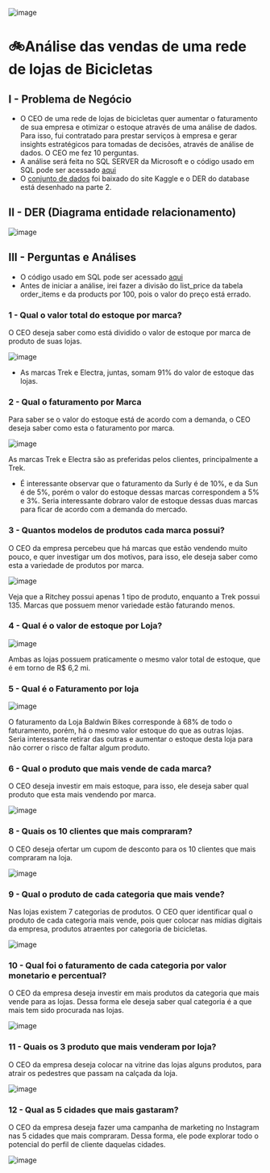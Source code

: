 ![image](https://github.com/user-attachments/assets/93e3bca7-ee57-4e28-811b-ea55b4551510)

# 🚲Análise das vendas de uma rede de lojas de Bicicletas

## I - Problema de Negócio
- O CEO de uma rede de lojas de bicicletas quer aumentar o faturamento de sua empresa e otimizar o estoque através de uma análise de dados. Para isso, fui contratado para prestar serviços à empresa e gerar insights estratégicos para tomadas de decisões, através de análise de dados. O CEO me fez 10 perguntas.
- A análise será feita no SQL SERVER da Microsoft e o código usado em SQL pode ser acessado [aqui]()
- O [conjunto de dados](https://www.kaggle.com/datasets/dillonmyrick/bike-store-sample-database) foi baixado do site Kaggle e o DER do database está desenhado na parte 2.



## II - DER (Diagrama entidade relacionamento)

![image](https://github.com/user-attachments/assets/df4ba659-d747-41ed-8fd0-72dc482fae74)





## III - Perguntas e Análises

- O código usado em SQL pode ser acessado [aqui]()
- Antes de iniciar a análise, irei fazer a divisão do list_price da tabela order_items e da products por 100, pois o valor do preço está errado.



### 1 - Qual o valor total do estoque por marca?

O CEO deseja saber como está dividido o valor de estoque por marca de produto de suas lojas.

![image](https://github.com/user-attachments/assets/a9327705-f850-453f-b10c-d75ccb1b2ea1)

- As marcas Trek e Electra, juntas, somam 91% do valor de estoque das lojas.

### 2 - Qual o faturamento por Marca

Para saber se o valor do estoque está de acordo com a demanda, o CEO deseja saber como esta o faturamento por marca.

![image](https://github.com/user-attachments/assets/733b01f1-541b-4c55-b166-80389ba35f10)

As marcas Trek e Electra são as preferidas pelos clientes, principalmente a Trek.
- É interessante observar que o faturamento da Surly é de 10%, e da Sun é de 5%, porém o valor do estoque dessas marcas correspondem a 5% e 3%. Seria interessante dobraro valor de estoque dessas duas marcas para ficar de acordo com a demanda do mercado.



### 3 - Quantos modelos de produtos cada marca possui?

O CEO da empresa percebeu que há marcas que estão vendendo muito pouco, e quer investigar um dos motivos, para isso, ele deseja saber como esta a variedade de produtos por marca.

![image](https://github.com/user-attachments/assets/5ab42288-434b-49ed-beb8-ff5a0e06dcfe)

Veja que a Ritchey possui apenas 1 tipo de produto, enquanto a Trek possui 135. Marcas que possuem menor variedade estão faturando menos. 






### 4 - Qual é o valor de estoque por Loja?


![image](https://github.com/user-attachments/assets/d8edeec0-bcc5-47a3-a09b-7fc9a51476fe)

Ambas as lojas possuem praticamente o mesmo valor total de estoque, que é em torno de R$ 6,2 mi.



### 5 - Qual é o Faturamento por loja

![image](https://github.com/user-attachments/assets/9fbf7534-fdb9-461c-b28f-a03522a5a4aa)

O faturamento da Loja Baldwin Bikes corresponde à 68% de todo o faturamento, porém, há o mesmo valor estoque do que as outras lojas. Seria interessante retirar das outras e aumentar o estoque desta loja para não correr o risco de faltar algum produto.


### 6 - Qual o produto que mais vende de cada marca?

O CEO deseja investir em mais estoque, para isso, ele deseja saber qual produto que esta mais vendendo por marca.

![image](https://github.com/user-attachments/assets/8ca7c28b-ad76-40c9-b858-e24333c7b9be)




### 8 - Quais os 10 clientes que mais compraram?

O CEO deseja ofertar um cupom de desconto para os 10 clientes que mais compraram na loja.

![image](https://github.com/user-attachments/assets/112ec5a9-7371-403f-9960-5eeae75adbe8)



### 9 - Qual o produto de cada categoria que mais vende?

Nas lojas existem 7 categorias de produtos. O CEO quer identificar qual o produto de cada categoria mais vende, pois quer colocar nas mídias digitais da empresa, produtos atraentes por categoria de bicicletas.

![image](https://github.com/user-attachments/assets/45c8605f-2212-42a9-9935-b36e003555fa)


### 10 - Qual foi o  faturamento de cada categoria por valor monetario e percentual?

O CEO da empresa deseja investir em mais produtos da categoria que mais vende para as lojas. Dessa forma ele deseja saber qual categoria é a que mais tem sido procurada nas lojas.

![image](https://github.com/user-attachments/assets/46eaaccc-7e42-461e-a22e-04c61a87553e)


### 11 - Quais os 3 produto que mais venderam por loja?
O CEO da empresa deseja colocar na vitrine das lojas alguns produtos, para atrair os pedestres que passam na calçada da loja.

![image](https://github.com/user-attachments/assets/40f1bdfe-b01b-4168-91e9-8c920297ed11)




### 12 - Qual as 5 cidades que mais gastaram?

O CEO da empresa deseja fazer uma campanha de marketing no Instagram nas 5 cidades que mais compraram. Dessa forma, ele pode explorar todo o potencial do perfil de cliente daquelas cidades.

![image](https://github.com/user-attachments/assets/02cd10cc-b540-4d84-b50c-78867f975179)

